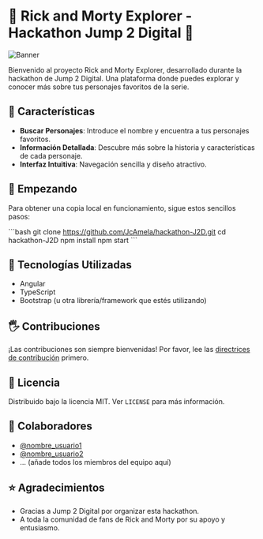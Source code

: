 # 🚀 Rick and Morty Explorer - Hackathon Jump 2 Digital 🌌

![Banner](https://url-a-tu-banner-personalizado-o-imagen-referente-al-proyecto.png)

Bienvenido al proyecto Rick and Morty Explorer, desarrollado durante la hackathon de Jump 2 Digital. Una plataforma donde puedes explorar y conocer más sobre tus personajes favoritos de la serie.

## 🌠 Características

- **Buscar Personajes**: Introduce el nombre y encuentra a tus personajes favoritos.
- **Información Detallada**: Descubre más sobre la historia y características de cada personaje.
- **Interfaz Intuitiva**: Navegación sencilla y diseño atractivo.

## 🚀 Empezando

Para obtener una copia local en funcionamiento, sigue estos sencillos pasos:

\```bash
git clone https://github.com/JcAmela/hackathon-J2D.git
cd hackathon-J2D
npm install
npm start
\```

## 🤖 Tecnologías Utilizadas

- Angular
- TypeScript
- Bootstrap (u otra librería/framework que estés utilizando)

## 🖐 Contribuciones

¡Las contribuciones son siempre bienvenidas! Por favor, lee las [directrices de contribución](CONTRIBUTING.md) primero.

## 📃 Licencia

Distribuido bajo la licencia MIT. Ver `LICENSE` para más información.

## 🤝 Colaboradores

- [@nombre_usuario1](https://github.com/nombre_usuario1)
- [@nombre_usuario2](https://github.com/nombre_usuario2)
- ... (añade todos los miembros del equipo aquí)

## ⭐ Agradecimientos

- Gracias a Jump 2 Digital por organizar esta hackathon.
- A toda la comunidad de fans de Rick and Morty por su apoyo y entusiasmo.

